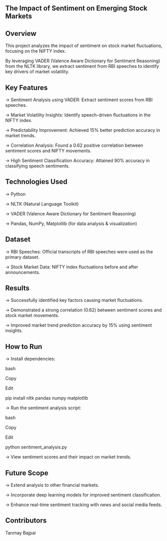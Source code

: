 ## The Impact of Sentiment on Emerging Stock Markets

## Overview

This project analyzes the impact of sentiment on stock market fluctuations, focusing on the NIFTY index. 

By leveraging VADER (Valence Aware Dictionary for Sentiment Reasoning) from the NLTK library, we extract sentiment from RBI speeches to identify key drivers of market volatility.

## Key Features

-> Sentiment Analysis using VADER: Extract sentiment scores from RBI speeches.

-> Market Volatility Insights: Identify speech-driven fluctuations in the NIFTY index.

-> Predictability Improvement: Achieved 15% better prediction accuracy in market trends.

-> Correlation Analysis: Found a 0.62 positive correlation between sentiment scores and NIFTY movements.

-> High Sentiment Classification Accuracy: Attained 90% accuracy in classifying speech sentiments.

## Technologies Used

-> Python

-> NLTK (Natural Language Toolkit)

-> VADER (Valence Aware Dictionary for Sentiment Reasoning)

-> Pandas, NumPy, Matplotlib (for data analysis & visualization)

## Dataset

-> RBI Speeches: Official transcripts of RBI speeches were used as the primary dataset.

-> Stock Market Data: NIFTY index fluctuations before and after announcements.

## Results

-> Successfully identified key factors causing market fluctuations.

-> Demonstrated a strong correlation (0.62) between sentiment scores and stock market movements.

-> Improved market trend prediction accuracy by 15% using sentiment insights.

## How to Run

-> Install dependencies:

bash

Copy

Edit

pip install nltk pandas numpy matplotlib

-> Run the sentiment analysis script:

bash

Copy

Edit

python sentiment_analysis.py

-> View sentiment scores and their impact on market trends.

## Future Scope

-> Extend analysis to other financial markets.

-> Incorporate deep learning models for improved sentiment classification.

-> Enhance real-time sentiment tracking with news and social media feeds.

## Contributors

Tanmay Bajpai
